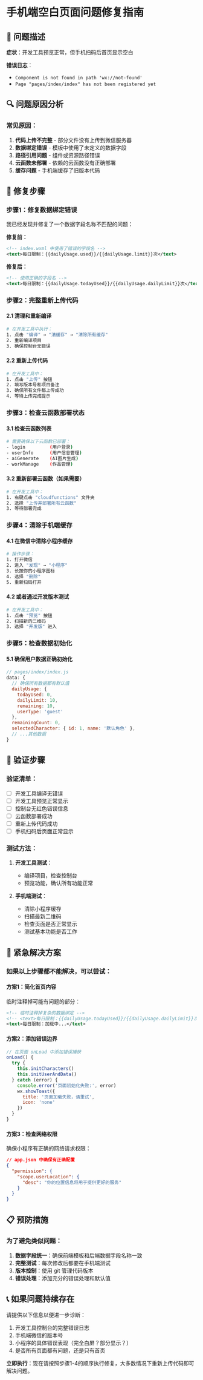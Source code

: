 # 手机端空白页面问题修复指南

## 🐛 问题描述

**症状**：开发工具预览正常，但手机扫码后首页显示空白

**错误日志**：
- `Component is not found in path 'wx://not-found'`
- `Page "pages/index/index" has not been registered yet`

## 🔍 问题原因分析

### 常见原因：
1. **代码上传不完整** - 部分文件没有上传到微信服务器
2. **数据绑定错误** - 模板中使用了未定义的数据字段
3. **路径引用问题** - 组件或资源路径错误
4. **云函数未部署** - 依赖的云函数没有正确部署
5. **缓存问题** - 手机端缓存了旧版本代码

## 🔧 修复步骤

### 步骤1：修复数据绑定错误
我已经发现并修复了一个数据字段名称不匹配的问题：

**修复前：**
```xml
<!-- index.wxml 中使用了错误的字段名 -->
<text>每日限制：{{dailyUsage.used}}/{{dailyUsage.limit}}次</text>
```

**修复后：**
```xml
<!-- 使用正确的字段名 -->
<text>每日限制：{{dailyUsage.todayUsed}}/{{dailyUsage.dailyLimit}}次</text>
```

### 步骤2：完整重新上传代码

#### 2.1 清理和重新编译
```bash
# 在开发工具中执行：
1. 点击 "编译" → "清缓存" → "清除所有缓存"
2. 重新编译项目
3. 确保控制台无错误
```

#### 2.2 重新上传代码
```bash
# 在开发工具中：
1. 点击 "上传" 按钮
2. 填写版本号和项目备注
3. 确保所有文件都上传成功
4. 等待上传完成提示
```

### 步骤3：检查云函数部署状态

#### 3.1 检查云函数列表
```bash
# 需要确保以下云函数已部署：
- login         (用户登录)
- userInfo      (用户信息管理)
- aiGenerate    (AI图片生成)
- workManage    (作品管理)
```

#### 3.2 重新部署云函数（如果需要）
```bash
# 在开发工具中：
1. 右键点击 "cloudfunctions" 文件夹
2. 选择 "上传并部署所有云函数"
3. 等待部署完成
```

### 步骤4：清除手机端缓存

#### 4.1 在微信中清除小程序缓存
```bash
# 操作步骤：
1. 打开微信
2. 进入 "发现" → "小程序"
3. 长按你的小程序图标
4. 选择 "删除"
5. 重新扫码打开
```

#### 4.2 或者通过开发版本测试
```bash
# 在开发工具中：
1. 点击 "预览" 按钮
2. 扫描新的二维码
3. 选择 "开发版" 进入
```

### 步骤5：检查数据初始化

#### 5.1 确保用户数据正确初始化
```javascript
// pages/index/index.js
data: {
  // 确保所有数据都有默认值
  dailyUsage: {
    todayUsed: 0,
    dailyLimit: 10,
    remaining: 10,
    userType: 'guest'
  },
  remainingCount: 0,
  selectedCharacter: { id: 1, name: '默认角色' },
  // ...其他数据
}
```

## 🎯 验证步骤

### 验证清单：
- [ ] 开发工具编译无错误
- [ ] 开发工具预览正常显示
- [ ] 控制台无红色错误信息
- [ ] 云函数部署成功
- [ ] 重新上传代码成功
- [ ] 手机扫码后页面正常显示

### 测试方法：
1. **开发工具测试**：
   - 编译项目，检查控制台
   - 预览功能，确认所有功能正常

2. **手机端测试**：
   - 清除小程序缓存
   - 扫描最新二维码
   - 检查页面是否正常显示
   - 测试基本功能是否工作

## 🚨 紧急解决方案

### 如果以上步骤都不能解决，可以尝试：

#### 方案1：简化首页内容
临时注释掉可能有问题的部分：
```xml
<!-- 临时注释掉复杂的数据绑定 -->
<!-- <text>每日限制：{{dailyUsage.todayUsed}}/{{dailyUsage.dailyLimit}}次</text> -->
<text>每日限制：加载中...</text>
```

#### 方案2：添加错误边界
```javascript
// 在页面 onLoad 中添加错误捕获
onLoad() {
  try {
    this.initCharacters()
    this.initUserAndData()
  } catch (error) {
    console.error('页面初始化失败:', error)
    wx.showToast({
      title: '页面加载失败，请重试',
      icon: 'none'
    })
  }
}
```

#### 方案3：检查网络权限
确保小程序有正确的网络请求权限：
```json
// app.json 中确保有正确配置
{
  "permission": {
    "scope.userLocation": {
      "desc": "你的位置信息将用于提供更好的服务"
    }
  }
}
```

## 📋 预防措施

### 为了避免类似问题：
1. **数据字段统一**：确保前端模板和后端数据字段名称一致
2. **完整测试**：每次修改后都要在手机端测试
3. **版本控制**：使用 git 管理代码版本
4. **错误处理**：添加充分的错误处理和默认值

## 📞 如果问题持续存在

请提供以下信息以便进一步诊断：
1. 开发工具控制台的完整错误日志
2. 手机端微信的版本号
3. 小程序的具体错误表现（完全白屏？部分显示？）
4. 是否所有页面都有问题，还是只有首页

**立即执行**：现在请按照步骤1-4的顺序执行修复，大多数情况下重新上传代码即可解决问题。 